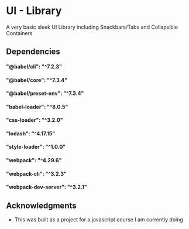 # UI - Library
A very basic sleek UI Library including Snackbars/Tabs and Collapsible Containers

## Dependencies

####    "@babel/cli": "^7.2.3"
####  "@babel/core": "^7.3.4"
####  "@babel/preset-env": "^7.3.4"
####  "babel-loader": "^8.0.5"
####  "css-loader": "^3.2.0"
####  "lodash": "^4.17.15"
####  "style-loader": "^1.0.0"
####  "webpack": "^4.29.6"
####  "webpack-cli": "^3.2.3"
####  "webpack-dev-server": "^3.2.1"

## Acknowledgments

* This was built as a project for a javascript course I am currently doing
